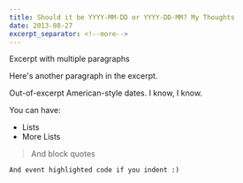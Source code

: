 ```yaml
---
title: Should it be YYYY-MM-DD or YYYY-DD-MM? My Thoughts
date: 2013-08-27
excerpt_separator: <!--more-->
---
```


Excerpt with multiple paragraphs

Here's another paragraph in the excerpt.
<!--more-->
Out-of-excerpt
American-style dates. I know, I know.

You can have:
* Lists
* More Lists

> And block quotes

    And event highlighted code if you indent :)
